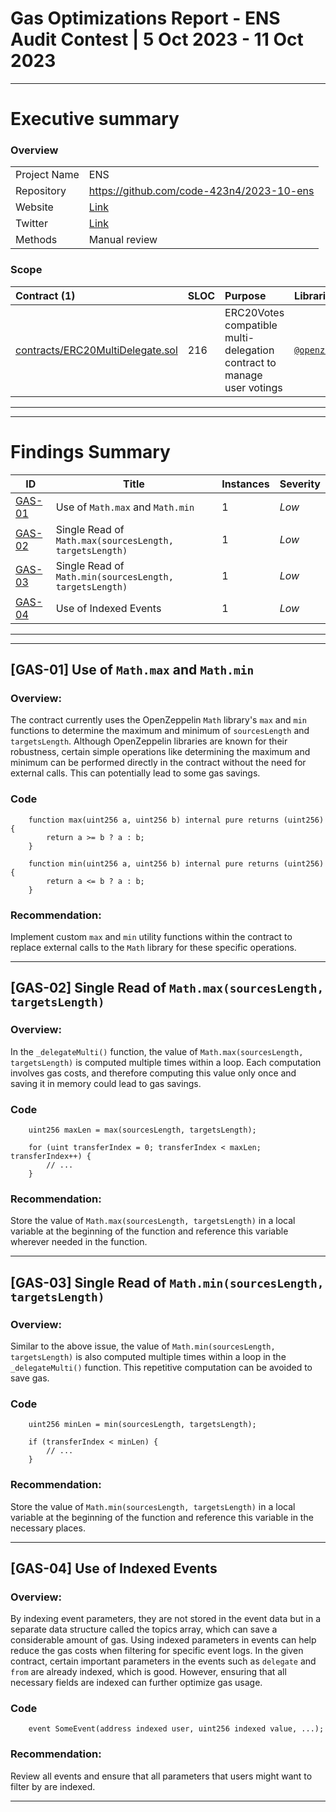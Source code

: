 # Gas Optimizations Report - ENS Audit Contest | 5 Oct 2023 - 11 Oct 2023

---

# Executive summary

### Overview

|              |                                           |
| :----------- | :---------------------------------------- |
| Project Name | ENS                                       |
| Repository   | https://github.com/code-423n4/2023-10-ens |
| Website      | [Link](https://ens.domains/)              |
| Twitter      | [Link](https://twitter.com/ensdomains)    |
| Methods      | Manual review                             |

### Scope

| Contract (1)                                                                                                             | SLOC | Purpose                                                                | Libraries used                                           |
| :----------------------------------------------------------------------------------------------------------------------- | :--- | :--------------------------------------------------------------------- | :------------------------------------------------------- |
| [contracts/ERC20MultiDelegate.sol](https://github.com/code-423n4/2023-10-ens/blob/main/contracts/ERC20MultiDelegate.sol) | 216  | ERC20Votes compatible multi-delegation contract to manage user votings | [`@openzeppelin/*`](https://openzeppelin.com/contracts/) |

---

---

# Findings Summary

| ID                | Title                                                   | Instances | Severity |
| ----------------- | ------------------------------------------------------- | --------- | -------- |
| [GAS-01](#GAS-01) | Use of `Math.max` and `Math.min`                        | 1         | _Low_    |
| [GAS-02](#GAS-02) | Single Read of `Math.max(sourcesLength, targetsLength)` | 1         | _Low_    |
| [GAS-03](#GAS-03) | Single Read of `Math.min(sourcesLength, targetsLength)` | 1         | _Low_    |
| [GAS-04](#GAS-04) | Use of Indexed Events                                   | 1         | _Low_    |

---

---

## <a name="GAS-01"></a>[GAS-01] Use of `Math.max` and `Math.min`

### Overview:

The contract currently uses the OpenZeppelin `Math` library's `max` and `min` functions to determine the maximum and minimum of `sourcesLength` and `targetsLength`. Although OpenZeppelin libraries are known for their robustness, certain simple operations like determining the maximum and minimum can be performed directly in the contract without the need for external calls. This can potentially lead to some gas savings.

### Code

```solidity
    function max(uint256 a, uint256 b) internal pure returns (uint256) {
        return a >= b ? a : b;
    }

    function min(uint256 a, uint256 b) internal pure returns (uint256) {
        return a <= b ? a : b;
    }
```

### Recommendation:

Implement custom `max` and `min` utility functions within the contract to replace external calls to the `Math` library for these specific operations.

---

## <a name="GAS-02"></a>[GAS-02] Single Read of `Math.max(sourcesLength, targetsLength)`

### Overview:

In the `_delegateMulti()` function, the value of `Math.max(sourcesLength, targetsLength)` is computed multiple times within a loop. Each computation involves gas costs, and therefore computing this value only once and saving it in memory could lead to gas savings.

### Code

```solidity
    uint256 maxLen = max(sourcesLength, targetsLength);

    for (uint transferIndex = 0; transferIndex < maxLen; transferIndex++) {
        // ...
    }
```

### Recommendation:

Store the value of `Math.max(sourcesLength, targetsLength)` in a local variable at the beginning of the function and reference this variable wherever needed in the function.

---

## <a name="GAS-03"></a>[GAS-03] Single Read of `Math.min(sourcesLength, targetsLength)`

### Overview:

Similar to the above issue, the value of `Math.min(sourcesLength, targetsLength)` is also computed multiple times within a loop in the `_delegateMulti()` function. This repetitive computation can be avoided to save gas.

### Code

```solidity
    uint256 minLen = min(sourcesLength, targetsLength);

    if (transferIndex < minLen) {
        // ...
    }
```

### Recommendation:

Store the value of `Math.min(sourcesLength, targetsLength)` in a local variable at the beginning of the function and reference this variable in the necessary places.

---

## <a name="GAS-04"></a>[GAS-04] Use of Indexed Events

### Overview:

By indexing event parameters, they are not stored in the event data but in a separate data structure called the topics array, which can save a considerable amount of gas.
Using indexed parameters in events can help reduce the gas costs when filtering for specific event logs. In the given contract, certain important parameters in the events such as `delegate` and `from` are already indexed, which is good. However, ensuring that all necessary fields are indexed can further optimize gas usage.

### Code

```solidity
    event SomeEvent(address indexed user, uint256 indexed value, ...);
```

### Recommendation:

Review all events and ensure that all parameters that users might want to filter by are indexed.

---
